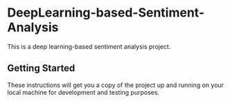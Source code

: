 
# DeepLearning-based-Sentiment-Analysis

This is a deep learning-based sentiment analysis project.

## Getting Started

These instructions will get you a copy of the project up and running on your local machine for development and testing purposes.
